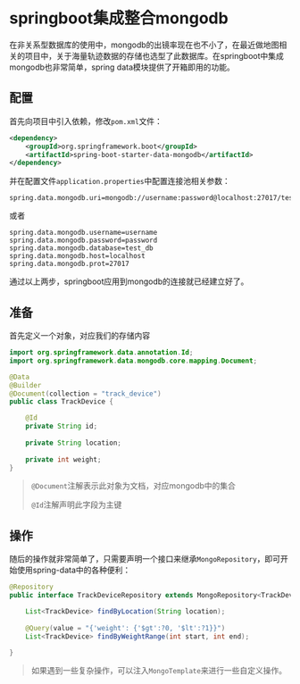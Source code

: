 # springboot集成整合mongodb

在非关系型数据库的使用中，mongodb的出镜率现在也不小了，在最近做地图相关的项目中，关于海量轨迹数据的存储也选型了此数据库。在springboot中集成mongodb也非常简单，spring data模块提供了开箱即用的功能。

## 配置

首先向项目中引入依赖，修改`pom.xml`文件：

```xml
<dependency>
    <groupId>org.springframework.boot</groupId>
    <artifactId>spring-boot-starter-data-mongodb</artifactId>
</dependency>
```

并在配置文件`application.properties`中配置连接池相关参数：

```properties
spring.data.mongodb.uri=mongodb://username:password@localhost:27017/test_db
```

或者

```properties
spring.data.mongodb.username=username
spring.data.mongodb.password=password
spring.data.mongodb.database=test_db
spring.data.mongodb.host=localhost
spring.data.mongodb.prot=27017
```

通过以上两步，springboot应用到mongodb的连接就已经建立好了。

## 准备

首先定义一个对象，对应我们的存储内容

```java
import org.springframework.data.annotation.Id;
import org.springframework.data.mongodb.core.mapping.Document;

@Data
@Builder
@Document(collection = "track_device")
public class TrackDevice {

    @Id
    private String id;
    
    private String location;
    
    private int weight;
}
```

> `@Document`注解表示此对象为文档，对应mongodb中的集合
>
> `@Id`注解声明此字段为主键

## 操作

随后的操作就非常简单了，只需要声明一个接口来继承`MongoRepository`，即可开始使用spring-data中的各种便利：

```java
@Repository
public interface TrackDeviceRepository extends MongoRepository<TrackDevice, String> {

    List<TrackDevice> findByLocation(String location);
    
    @Query(value = "{'weight': {'$gt':?0, '$lt':?1}}")
    List<TrackDevice> findByWeightRange(int start, int end);

}
```

> 如果遇到一些复杂操作，可以注入`MongoTemplate`来进行一些自定义操作。